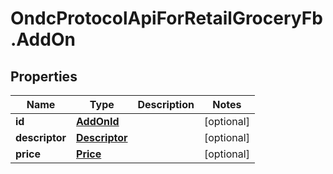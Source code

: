 # OndcProtocolApiForRetailGroceryFb.AddOn

## Properties
Name | Type | Description | Notes
------------ | ------------- | ------------- | -------------
**id** | [**AddOnId**](AddOnId.md) |  | [optional] 
**descriptor** | [**Descriptor**](Descriptor.md) |  | [optional] 
**price** | [**Price**](Price.md) |  | [optional] 
